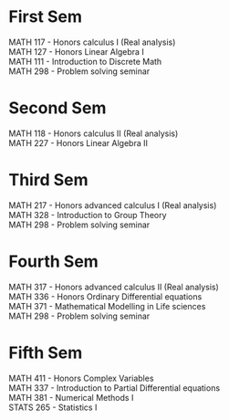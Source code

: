 # First Sem
MATH 117 - Honors calculus I (Real analysis) <br />
MATH 127 - Honors Linear Algebra I <br />
MATH 111 - Introduction to Discrete Math<br />
MATH 298 - Problem solving seminar <br />

# Second Sem
MATH 118 - Honors calculus II (Real analysis) <br />
MATH 227 - Honors Linear Algebra II <br />


# Third Sem
MATH 217 - Honors advanced calculus I (Real analysis) <br />
MATH 328 - Introduction to Group Theory<br />
MATH 298 - Problem solving seminar <br />

# Fourth Sem

MATH 317 - Honors advanced calculus II (Real analysis) <br />
MATH 336 - Honors Ordinary Differential equations <br />
MATH 371 - Mathematical Modelling in Life sciences <br />
MATH 298 - Problem solving seminar <br />

# Fifth Sem

MATH 411 - Honors Complex Variables <br />
MATH 337 - Introduction to Partial Differential equations <br />
MATH 381 - Numerical Methods I <br />
STATS 265 - Statistics I
